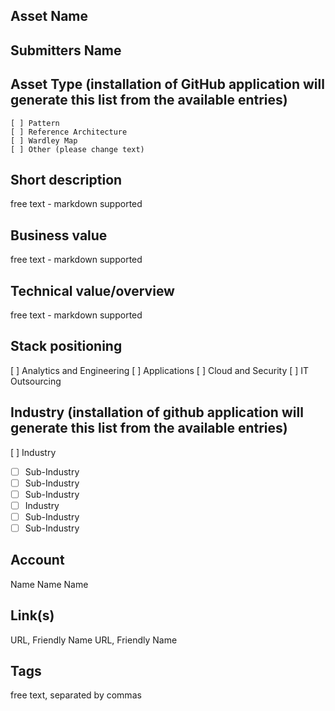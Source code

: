 ## Asset Name 
## Submitters Name 
## Asset Type (installation of GitHub application will generate this list from the available entries)
    [ ] Pattern
    [ ] Reference Architecture
    [ ] Wardley Map
    [ ] Other (please change text)
## Short description

free text - markdown supported

## Business value
free text - markdown supported

## Technical value/overview
free text - markdown supported

## Stack positioning

[ ] Analytics and Engineering
[ ] Applications
[ ] Cloud and Security
[ ] IT Outsourcing

## Industry (installation of github application will generate this list from the available entries)

[ ] Industry
 - [ ] Sub-Industry
 - [ ] Sub-Industry
 - [ ] Sub-Industry
- [ ] Industry
 - [ ] Sub-Industry
 - [ ] Sub-Industry

## Account
Name
Name
Name

## Link(s)

URL, Friendly Name
URL, Friendly Name

## Tags
free text, separated by commas